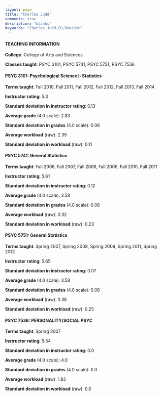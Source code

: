 ```yaml
---
layout: page
title: "Charles Judd" 
comments: true
description: "blanks"
keywords: "Charles Judd,CU,Boulder"
---
```

<head>
<script src="https://ajax.googleapis.com/ajax/libs/jquery/2.1.3/jquery.min.js"></script>
<script src="https://dl.dropboxusercontent.com/s/pc42nxpaw1ea4o9/highcharts.js?dl=0"></script>
<!-- <script src="../assets/js/highcharts.js"></script> -->
<style type="text/css">@font-face {
	font-family: "Bebas Neue";
	src: url(https://www.filehosting.org/file/details/544349/BebasNeue Regular.otf) format("opentype");
	}
	h1.Bebas { 
		font-family: "Bebas Neue", Verdana, Tahoma;
	}
</style>
</head>
	   
#### TEACHING INFORMATION

**College**: College of Arts and Sciences

**Classes taught**: PSYC 3101, PSYC 5741, PSYC 5751, PSYC 7536

#### PSYC 3101: Psychological Science I:  Statistics

**Terms taught**: Fall 2010, Fall 2011, Fall 2012, Fall 2012, Fall 2013, Fall 2014

**Instructor rating**: 5.3

**Standard deviation in instructor rating**: 0.13

**Average grade** (4.0 scale): 2.83

**Standard deviation in grades** (4.0 scale): 0.08

**Average workload** (raw): 2.39

**Standard deviation in workload** (raw): 0.11

#### PSYC 5741: General Statistics

**Terms taught**: Fall 2006, Fall 2007, Fall 2008, Fall 2009, Fall 2010, Fall 2011

**Instructor rating**: 5.61

**Standard deviation in instructor rating**: 0.12

**Average grade** (4.0 scale): 3.58

**Standard deviation in grades** (4.0 scale): 0.08

**Average workload** (raw): 3.32

**Standard deviation in workload** (raw): 0.23

#### PSYC 5751: General Statistics

**Terms taught**: Spring 2007, Spring 2008, Spring 2009, Spring 2011, Spring 2012

**Instructor rating**: 5.65

**Standard deviation in instructor rating**: 0.07

**Average grade** (4.0 scale): 3.58

**Standard deviation in grades** (4.0 scale): 0.08

**Average workload** (raw): 3.38

**Standard deviation in workload** (raw): 0.25

#### PSYC 7536: PERSONALITY/SOCIAL PSYC

**Terms taught**: Spring 2007

**Instructor rating**: 5.54

**Standard deviation in instructor rating**: 0.0

**Average grade** (4.0 scale): 4.0

**Standard deviation in grades** (4.0 scale): 0.0

**Average workload** (raw): 1.92

**Standard deviation in workload** (raw): 0.0

